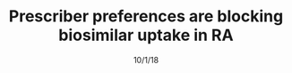 ---
title: "Prescriber preferences are blocking biosimilar uptake in RA"
image: "images/writing/post-17.jpg"
link: "https://www.pharmaceutical-technology.com/comment/prescriber-preferences-blocking-biosimilar-uptake-ra/"
categories: ['Analyst Insight']
date: "10/1/18"
order: "21"
draft: false
---